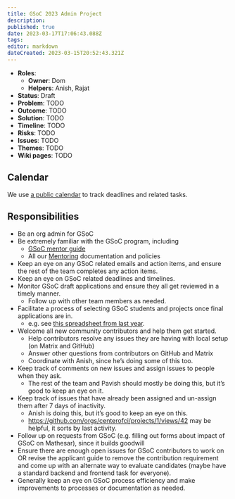 ```yaml
---
title: GSoC 2023 Admin Project
description: 
published: true
date: 2023-03-17T17:06:43.088Z
tags: 
editor: markdown
dateCreated: 2023-03-15T20:52:43.321Z
---
```


- **Roles**:
    - **Owner**: Dom
    - **Helpers**: Anish, Rajat
- **Status**: Draft
- **Problem**: TODO
- **Outcome**: TODO
- **Solution**: TODO
- **Timeline**: TODO
- **Risks**: TODO
- **Issues**: TODO
- **Themes**: TODO
- **Wiki pages**: TODO

## Calendar

We use [a public calendar](https://calendar.google.com/calendar/u/1?cid=Y181YTc3OWRlOGY5ZTA1NGE2NDVjMTE5MjYzMDJjMTIyMmU0ZDgxYWE4NWMxMjZjODRlYjIzZWYwNTZkOWI5NDA4QGdyb3VwLmNhbGVuZGFyLmdvb2dsZS5jb20) to track deadlines and related tasks.

## Responsibilities

- Be an org admin for GSoC
- Be extremely familiar with the GSoC program, including
    - [GSoC mentor guide](https://google.github.io/gsocguides/mentor/)
    - All our [Mentoring](https://wiki.mathesar.org/en/community/mentoring) documentation and policies
- Keep an eye on any GSoC related emails and action items, and ensure the rest of the team completes any action items.
- Keep an eye on GSoC related deadlines and timelines.
- Monitor GSoC draft applications and ensure they all get reviewed in a timely manner.
    - Follow up with other team members as needed.
- Facilitate a process of selecting GSoC students and projects once final applications are in.
    - e.g. see [this spreadsheet from last year](https://docs.google.com/spreadsheets/d/1SAgETOHvNnVf-MBUqe_WLbOLsl8qDax35DOukaUueO8/edit#gid=1794943298).
- Welcome all new community contributors and help them get started.
    - Help contributors resolve any issues they are having with local setup (on Matrix and GitHub)
    - Answer other questions from contributors on GitHub and Matrix
    - Coordinate with Anish, since he’s doing some of this too.
- Keep track of comments on new issues and assign issues to people when they ask.
    - The rest of the team and Pavish should mostly be doing this, but it’s good to keep an eye on it.
- Keep track of issues that have already been assigned and un-assign them after 7 days of inactivity.
    - Anish is doing this, but it’s good to keep an eye on this.
    - https://github.com/orgs/centerofci/projects/1/views/42 may be helpful, it sorts by last activity.
- Follow up on requests from GSoC (e.g. filling out forms about impact of GSoC on Mathesar), since it builds goodwill
- Ensure there are enough open issues for GSoC contributors to work on OR revise the applicant guide to remove the contribution requirement and come up with an alternate way to evaluate candidates (maybe have a standard backend and frontend task for everyone).
- Generally keep an eye on GSoC process efficiency and make improvements to processes or documentation as needed.

